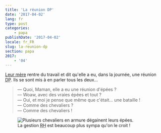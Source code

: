 ```yaml
---
title: 'La réunion DP'
date: '2017-04-02'
lang: fr
type: post
categories:
    - papa
publishDate: '2017-04-02'
locale: fr_FR
slug: la-reunion-dp
section: papa
2017:
    - '04'
---
```


[Leur mère](http://libelilou.github.io/) rentre du travail et dit qu'elle a eu, dans la journée, une réunion <abbr title="Délégués du Personnel">DP</abbr>. Ils se sont mis à en parler tous les deux…

> — Quoi, Maman, elle a eu une réunion d'épées ?  
> — Woaw, avec des vraies épées et tout ?  
> — Oui, et moi je pense que même que c'était… une bataille !  
> — Comme des chevaliers ?  
> — Comme des chevaliers !  

<figure>
  <img src="{{<fileFolder>}}swords.gif" alt="Plusieurs chevaliers en armure dégainent leurs épées."/>
  <figcaption>La gestion <abbr title="Ressources Humaines">RH</abbr> est beaucoup plus sympa qu'on le croit !</figcaption>
</figure>


